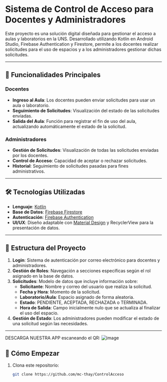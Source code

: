 # Sistema de Control de Acceso para Docentes y Administradores

Este proyecto es una solución digital diseñada para gestionar el acceso a aulas y laboratorios en la UNS. Desarrollado utilizando Kotlin en Android Studio, Firebase Authentication y Firestore, permite a los docentes realizar solicitudes para el uso de espacios y a los administradores gestionar dichas solicitudes.

---

## 🚀 Funcionalidades Principales

### Docentes
- **Ingreso al Aula**: Los docentes pueden enviar solicitudes para usar un aula o laboratorio.  
- **Seguimiento de Solicitudes**: Visualización del estado de las solicitudes enviadas.  
- **Salida del Aula**: Función para registrar el fin de uso del aula, actualizando automáticamente el estado de la solicitud.

### Administradores
- **Gestión de Solicitudes**: Visualización de todas las solicitudes enviadas por los docentes.  
- **Control de Acceso**: Capacidad de aceptar o rechazar solicitudes.  
- **Historial**: Seguimiento de solicitudes pasadas para fines administrativos.

---

## 🛠️ Tecnologías Utilizadas
- **Lenguaje**: [Kotlin](https://kotlinlang.org/)  
- **Base de Datos**: [Firebase Firestore](https://firebase.google.com/products/firestore)  
- **Autenticación**: [Firebase Authentication](https://firebase.google.com/products/auth)  
- **UI/UX**: Diseño adaptable con [Material Design](https://material.io/) y RecyclerView para la presentación de datos.

---

## 📂 Estructura del Proyecto
1. **Login**: Sistema de autenticación por correo electrónico para docentes y administradores.
2. **Gestión de Roles**: Navegación a secciones específicas según el rol asignado en la base de datos.
3. **Solicitudes**: Modelo de datos que incluye información sobre:
   - **Solicitante**: Nombre y correo del usuario que realiza la solicitud.
   - **Fecha y Hora**: Momento de la solicitud.
   - **Laboratorio/Aula**: Espacio asignado de forma aleatoria.
   - **Estado**: PENDIENTE, ACEPTADA, RECHAZADA o TERMINADA.
   - **Hora de Salida**: Campo inicialmente nulo que se actualiza al finalizar el uso del espacio.
4. **Gestión de Estado**: Los administradores pueden modificar el estado de una solicitud según las necesidades.

---

DESCARGA NUESTRA APP escaneando el QR:
![image](https://github.com/user-attachments/assets/8d3e990d-2d70-4a1f-bf04-676e148e26f3)




## 📑 Cómo Empezar
1. Clona este repositorio:
   ```bash
   git clone https://github.com/mc-thay/ControlAcceso

